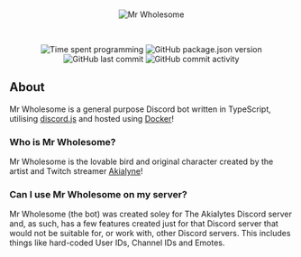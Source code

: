 <div align="center">
  <br>
  <p>
    <img alt="Mr Wholesome" src="https://media.discordapp.net/attachments/1010934331725852723/1110664597175808081/Mr_Wholesome_Banner.png">
  </p>
  <br>
  <p>
    <img alt="Time spent programming" src="https://wakatime.com/badge/user/87603537-98b6-4d98-bccb-d715695da413/project/dc28386b-0798-4bbf-8583-f7a45434f21f.svg">
    <img alt="GitHub package.json version" src="https://img.shields.io/github/package-json/v/loadxbare/mr-wholesome">
    <img alt="GitHub last commit" src="https://img.shields.io/github/last-commit/LoadXBare/Mr-Wholesome">
    <img alt="GitHub commit activity" src="https://img.shields.io/github/commit-activity/m/loadxbare/mr-wholesome">
  </p>
</div>


## About
Mr Wholesome is a general purpose Discord bot written in TypeScript, utilising [discord.js](https://discord.js.org/) and hosted using [Docker](https://www.docker.com)!

### Who is Mr Wholesome?
Mr Wholesome is the lovable bird and original character created by the artist and Twitch streamer [Akialyne](https://twitter.com/akialyne)!

### Can I use Mr Wholesome on my server?
Mr Wholesome (the bot) was created soley for The Akialytes Discord server and, as such, has a few features created just for that Discord server that would not be suitable for, or work with, other Discord servers. This includes things like hard-coded User IDs, Channel IDs and Emotes.
